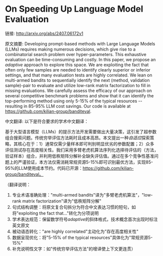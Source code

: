 # On Speeding Up Language Model Evaluation

链接: http://arxiv.org/abs/2407.06172v1

原文摘要:
Developing prompt-based methods with Large Language Models (LLMs) requires
making numerous decisions, which give rise to a combinatorial search problem
over hyper-parameters. This exhaustive evaluation can be time-consuming and
costly. In this paper, we propose an $\textit{adaptive}$ approach to explore
this space. We are exploiting the fact that often only few samples are needed
to identify clearly superior or inferior settings, and that many evaluation
tests are highly correlated. We lean on multi-armed bandits to sequentially
identify the next (method, validation sample)-pair to evaluate and utilize
low-rank matrix factorization to fill in missing evaluations. We carefully
assess the efficacy of our approach on several competitive benchmark problems
and show that it can identify the top-performing method using only 5-15% of the
typical resources -- resulting in 85-95% LLM cost savings. Our code is
available at https://github.com/kilian-group/banditeval.

中文翻译:
以下是符合要求的学术中文翻译：

基于大型语言模型（LLMs）的提示方法开发需要做出大量决策，这引发了超参数组合搜索问题。传统穷举评估方法耗时且成本高昂。本文提出一种$\textit{自适应}$探索策略，其核心在于：1）通常仅需少量样本即可判别明显优劣的参数配置；2）众多评估测试存在高度相关性。我们采用多臂老虎机算法序列化选择待评估的（方法，验证样本）组合，并利用低秩矩阵分解补全缺失评估值。通过在多个竞争性基准问题上的严谨验证，本方法仅需消耗常规资源5-15%即可识别最优方法，实现85-95%的LLM使用成本节约。代码已开源：https://github.com/kilian-group/banditeval。

（翻译说明：
1. 专业术语准确处理："multi-armed bandits"译为"多臂老虎机算法"，"low-rank matrix factorization"译为"低秩矩阵分解"
2. 句式结构调整：将原文复合句拆分为符合中文表达习惯的短句，如将"exploiting the fact that..."转化为分项说明
3. 学术表达规范：保留数学符号$\textit{adaptive}$的斜体格式，技术概念首次出现时标注英文原文
4. 被动语态转化："are highly correlated"主动化为"存在高度相关性"
5. 数据呈现优化：将"5-15% of the typical resources"具体化为"常规资源5-15%"
6. 补充说明性文字：如"传统穷举评估方法"的增译使上下文更连贯）
